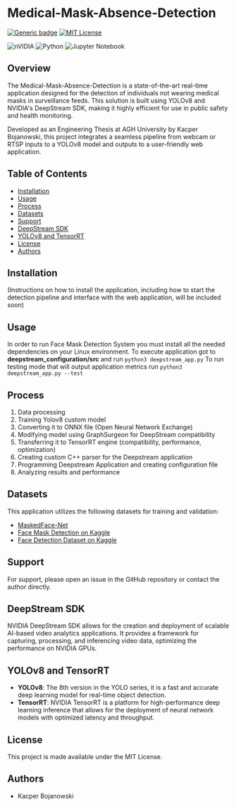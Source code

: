 # Medical-Mask-Absence-Detection

[![Generic badge](https://img.shields.io/badge/version-1.0.0-green.svg)](https://shields.io/)
[![MIT License](https://img.shields.io/badge/license-MIT-blue.svg)](LICENSE) 

![nVIDIA](https://img.shields.io/badge/nVIDIA-%2376B900.svg?style=for-the-badge&logo=nVIDIA&logoColor=white)
![Python](https://img.shields.io/badge/python-3670A0?style=for-the-badge&logo=python&logoColor=ffdd54)
![Jupyter Notebook](https://img.shields.io/badge/jupyter-%23FA0F00.svg?style=for-the-badge&logo=jupyter&logoColor=white)

## Overview
The Medical-Mask-Absence-Detection is a state-of-the-art real-time application designed for the detection of individuals not wearing medical masks in surveillance feeds. This solution is built using YOLOv8 and NVIDIA's DeepStream SDK, making it highly efficient for use in public safety and health monitoring.

Developed as an Engineering Thesis at AGH University by Kacper Bojanowski, this project integrates a seamless pipeline from webcam or RTSP inputs to a YOLOv8 model and outputs to a user-friendly web application.

## Table of Contents
- [Installation](#installation)
- [Usage](#usage)
- [Process](#process)
- [Datasets](#datasets)
- [Support](#support)
- [DeepStream SDK](#deepstream-sdk)
- [YOLOv8 and TensorRT](#yolov8-and-tensorrt)
- [License](#license)
- [Authors](#authors)

## Installation
(Instructions on how to install the application, including how to start the detection pipeline and interface with the web application, will be included soon)

## Usage
In order to run Face Mask Detection System you must install all the needed dependencies on your Linux environment.
To execute application got to **deepstream_configuration/src** and run `python3 deepstream_app.py`
To run testing mode that will output application metrics run `python3 deepstream_app.py --test`

## Process
 
1. Data processing
2. Training Yolov8 custom model
3. Converting it to ONNX file (Open Neural Network Exchange)
4. Modifying model using GraphSurgeon for DeepStream compatibility
4. Transferring it to TensorRT engine (compatibility, performance, optimization)
5. Creating custom C++ parser for the Deepstream application
6. Programming Deepstream Application and creating configuration file 
7. Analyzing results and performance

## Datasets
This application utilizes the following datasets for training and validation:
- [MaskedFace-Net](https://github.com/cabani/MaskedFace-Net)
- [Face Mask Detection on Kaggle](https://www.kaggle.com/datasets/andrewmvd/face-mask-detection)
- [Face Detection Dataset on Kaggle](https://www.kaggle.com/datasets/fareselmenshawii/face-detection-dataset)

## Support
For support, please open an issue in the GitHub repository or contact the author directly.

## DeepStream SDK
NVIDIA DeepStream SDK allows for the creation and deployment of scalable AI-based video analytics applications. It provides a framework for capturing, processing, and inferencing video data, optimizing the performance on NVIDIA GPUs.

## YOLOv8 and TensorRT
- **YOLOv8**: The 8th version in the YOLO series, it is a fast and accurate deep learning model for real-time object detection.
- **TensorRT**: NVIDIA TensorRT is a platform for high-performance deep learning inference that allows for the deployment of neural network models with optimized latency and throughput.

## License
This project is made available under the MIT License.

## Authors
- Kacper Bojanowski
